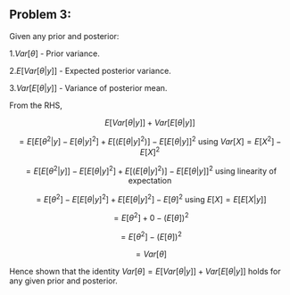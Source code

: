 ## Problem 3:

Given any prior and posterior:

$1. Var[\theta] \text{ - Prior variance.}$

$2. E[Var[\theta | y]] \text{ - Expected posterior variance.}$

$3. Var[E[\theta | y]] \text{ - Variance of posterior mean.}$

From the RHS, 

$$E[Var[\theta | y]] + Var [E[\theta | y]]$$

$$= E[E[\theta^2 | y]- E[\theta | y]^2] + E[(E[\theta | y]^2)] - E[E[\theta | y]]^2 \text{ using }Var[X] = E[X^2] - E[X]^2$$

$$= E[E[\theta^2 | y]] - E[E[\theta | y]^2] + E[(E[\theta | y]^2)] - E[E[\theta | y]]^2 \text{ using linearity of expectation}$$

$$= E[\theta^2] - E[E[\theta | y]^2] + E[E[\theta | y]^2] - E[\theta]^2\text{ using }E[X] = E[E[X | y]]$$

$$= E[\theta^2] + 0 - (E[\theta])^2$$

$$= E[\theta^2] - (E[\theta])^2$$

$$= Var[\theta] $$

Hence shown that the identity $Var[\theta] = E[Var[\theta | y]] + Var [E[\theta | y]]$ holds for any given prior and posterior.